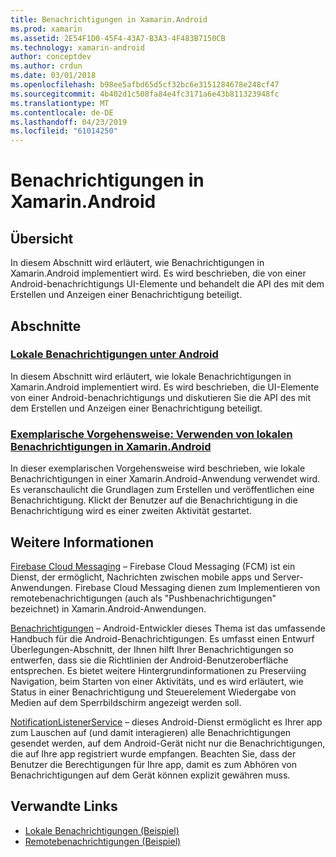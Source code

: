 ```yaml
---
title: Benachrichtigungen in Xamarin.Android
ms.prod: xamarin
ms.assetid: 2E54F1D0-45F4-43A7-B3A3-4F483B7150CB
ms.technology: xamarin-android
author: conceptdev
ms.author: crdun
ms.date: 03/01/2018
ms.openlocfilehash: b98ee5afbd65d5cf32bc6e3151284678e248cf47
ms.sourcegitcommit: 4b402d1c508fa84e4fc3171a6e43b811323948fc
ms.translationtype: MT
ms.contentlocale: de-DE
ms.lasthandoff: 04/23/2019
ms.locfileid: "61014250"
---
```

# <a name="notifications-in-xamarinandroid"></a>Benachrichtigungen in Xamarin.Android


## <a name="overview"></a>Übersicht

In diesem Abschnitt wird erläutert, wie Benachrichtigungen in Xamarin.Android implementiert wird. Es wird beschrieben, die von einer Android-benachrichtigungs UI-Elemente und behandelt die API des mit dem Erstellen und Anzeigen einer Benachrichtigung beteiligt.


## <a name="sections"></a>Abschnitte

### <a name="local-notifications-in-androidlocal-notificationsmd"></a>[Lokale Benachrichtigungen unter Android](local-notifications.md)

In diesem Abschnitt wird erläutert, wie lokale Benachrichtigungen in Xamarin.Android implementiert wird. Es wird beschrieben, die UI-Elemente von einer Android-benachrichtigungs und diskutieren Sie die API des mit dem Erstellen und Anzeigen einer Benachrichtigung beteiligt. 

### <a name="walkthrough---using-local-notifications-in-xamarinandroidlocal-notifications-walkthroughmd"></a>[Exemplarische Vorgehensweise: Verwenden von lokalen Benachrichtigungen in Xamarin.Android](local-notifications-walkthrough.md)  
 
In dieser exemplarischen Vorgehensweise wird beschrieben, wie lokale Benachrichtigungen in einer Xamarin.Android-Anwendung verwendet wird. Es veranschaulicht die Grundlagen zum Erstellen und veröffentlichen eine Benachrichtigung. Klickt der Benutzer auf die Benachrichtigung in die Benachrichtigung wird es einer zweiten Aktivität gestartet. 


## <a name="for-further-reading"></a>Weitere Informationen

[Firebase Cloud Messaging](~/android/data-cloud/google-messaging/firebase-cloud-messaging.md) &ndash; Firebase Cloud Messaging (FCM) ist ein Dienst, der ermöglicht, Nachrichten zwischen mobile apps und Server-Anwendungen. Firebase Cloud Messaging dienen zum Implementieren von remotebenachrichtigungen (auch als "Pushbenachrichtigungen" bezeichnet) in Xamarin.Android-Anwendungen.

[Benachrichtigungen](https://developer.android.com/guide/topics/ui/notifiers/notifications.html) &ndash; Android-Entwickler dieses Thema ist das umfassende Handbuch für die Android-Benachrichtigungen. Es umfasst einen Entwurf Überlegungen-Abschnitt, der Ihnen hilft Ihrer Benachrichtigungen so entwerfen, dass sie die Richtlinien der Android-Benutzeroberfläche entsprechen. Es bietet weitere Hintergrundinformationen zu Preserviing Navigation, beim Starten von einer Aktivitäts, und es wird erläutert, wie Status in einer Benachrichtigung und Steuerelement Wiedergabe von Medien auf dem Sperrbildschirm angezeigt werden soll. 

[NotificationListenerService](https://developer.xamarin.com/api/type/Android.Service.Notification.NotificationListenerService/) &ndash; dieses Android-Dienst ermöglicht es Ihrer app zum Lauschen auf (und damit interagieren) alle Benachrichtigungen gesendet werden, auf dem Android-Gerät nicht nur die Benachrichtigungen, die auf Ihre app registriert wurde empfangen. Beachten Sie, dass der Benutzer die Berechtigungen für Ihre app, damit es zum Abhören von Benachrichtigungen auf dem Gerät können explizit gewähren muss.





## <a name="related-links"></a>Verwandte Links

- [Lokale Benachrichtigungen (Beispiel)](https://developer.xamarin.com/samples/monodroid/LocalNotifications/)
- [Remotebenachrichtigungen (Beispiel)](https://developer.xamarin.com/samples/monodroid/RemoteNotifications/)
